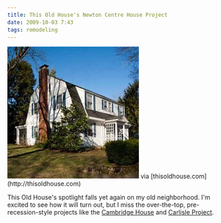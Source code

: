 ```yaml
---
title: This Old House's Newton Centre House Project
date: 2009-10-03 7:43
tags: remodeling
---
```


<img src="/images/2009-10-03-this-old-house.jpg" alt="this old house - newton centre" />
via [thisoldhouse.com](http://thisoldhouse.com)

This Old House's spotlight falls yet again on my old neighborhood. I'm excited to see how it will turn out, but I miss the over-the-top, pre-recession-style projects like the [Cambridge House](http://www.thisoldhouse.com/toh/tv/house-project/overview/0,,1062246,00.html) and [Carlisle Project](http://www.thisoldhouse.com/toh/tv/house-project/overview/0,,607636,00.html).
